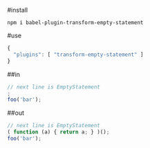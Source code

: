 #install
````
npm i babel-plugin-transform-empty-statement
````
#use
````js
{
  "plugins": [ "transform-empty-statement" ]
}
````
##in
````js
// next line is EmptyStatement
;
foo('bar');
````

##out
````js
// next line is EmptyStatement
( function (a) { return a; } )();
foo('bar');
````

